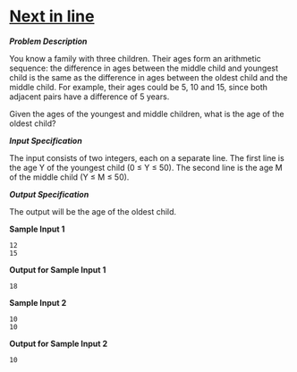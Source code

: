 # [Next in line](https://dmoj.ca/problem/ccc13J1)

***Problem Description***

You know a family with three children. Their ages form an arithmetic sequence: the difference in
ages between the middle child and youngest child is the same as the difference in ages between
the oldest child and the middle child. For example, their ages could be 5, 10 and 15, since both
adjacent pairs have a difference of 5 years.

Given the ages of the youngest and middle children, what is the age of the oldest child?

***Input Specification***

The input consists of two integers, each on a separate line. The first line is the age Y of the
youngest child (0 ≤ Y ≤ 50). The second line is the age M of the middle child (Y ≤ M ≤ 50).

***Output Specification***

The output will be the age of the oldest child.

**Sample Input 1**
```
12
15
```

**Output for Sample Input 1**
```
18
```

**Sample Input 2**
```
10
10
```

**Output for Sample Input 2**
```
10
```